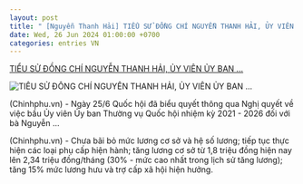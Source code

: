 ```yaml
---
layout: post
title: " [Nguyễn Thanh Hải] TIỂU SỬ ĐỒNG CHÍ NGUYỄN THANH HẢI, ỦY VIÊN ỦY BAN ..."
date: Wed, 26 Jun 2024 01:00:00 +0700
categories: entries VN
---
```

[TIỂU SỬ ĐỒNG CHÍ NGUYỄN THANH HẢI, ỦY VIÊN ỦY BAN ...](https://xaydungchinhsach.chinhphu.vn/tieu-su-dong-chi-nguyen-thanh-hai-uy-vien-uy-ban-thuong-vu-quoc-hoi-119240625164459585.htm)

![TIỂU SỬ ĐỒNG CHÍ NGUYỄN THANH HẢI, ỦY VIÊN ỦY BAN ...](https://xdcs.cdnchinhphu.vn/zoom/600_315/446259493575335936/2024/6/25/265-nguyen-thanh-hai-quoc-hoi-15-1719308619710444691333-0-27-583-960-crop-1719308632834255511019.jpg)

(Chinhphu.vn) - Ngày 25/6 Quốc hội đã biểu quyết thông qua Nghị quyết về việc bầu Ủy viên Ủy ban Thường vụ Quốc hội nhiệm kỳ 2021 - 2026 đối với bà Nguyễn ...

(Chinhphu.vn) - Chưa bãi bỏ mức lương cơ sở và hệ số lương; tiếp tục thực hiện các loại phụ cấp hiện hành; tăng lương cơ sở từ 1,8 triệu đồng hiện nay lên 2,34 triệu đồng/tháng (30% - mức cao nhất trong lịch sử tăng lương); tăng 15% mức lương hưu và trợ cấp xã hội hiện hưởng.

